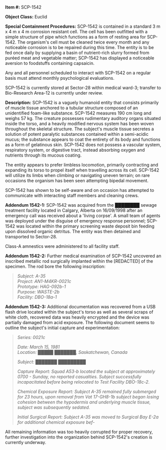 **Item #:** SCP-1542

**Object Class:** Euclid

**Special Containment Procedures:** SCP-1542 is contained in a standard 3 m x 4 m x 4 m corrosion resistant cell. The cell has been outfitted with a simple structure of pipe which functions as a form of resting area for SCP-1542. The organism's cell must be cleaned twice every month and any noticeable corrosion is to be repaired during this time. The entity is to be fed once daily by supplying a basin of nutrient-rich slurry formed from puréed meat and vegetable matter; SCP-1542 has displayed a noticeable aversion to foodstuffs containing capsaicin.

Any and all personnel scheduled to interact with SCP-1542 on a regular basis must attend monthly psychological evaluations.

SCP-1542 is currently stored at Sector-28 within medical ward-3; transfer to Bio-Research Area-12 is currently under review.

**Description:** SCP-1542 is a vaguely humanoid entity that consists primarily of muscle tissue anchored to a tubular structure composed of an unidentified foam-like substance. SCP-1542 measures 190 cm long and weighs 57 kg. The creature possesses rudimentary auditory organs situated inside the torso, and a heavily modified nervous system has been woven throughout the skeletal structure. The subject's muscle tissue secretes a solution of potent paralytic substances contained within a semi-acidic mucus; the substance appears to coat the entirety of its body and functions as a form of gelatinous skin. SCP-1542 does not possess a vascular system, respiratory system, or digestive tract, instead absorbing oxygen and nutrients through its mucous coating.

The entity appears to prefer limbless locomotion, primarily contracting and expanding its torso to propel itself when travelling across its cell. SCP-1542 will utilize its limbs when climbing or navigating uneven terrain; on rare occasions the organism has been seen attempting bipedal movement.

SCP-1542 has shown to be self-aware and on occasion has attempted to communicate with interacting staff members and cleaning crews.

**Addendum 1542-1:** SCP-1542 was acquired from the ████████ sewage treatment facility located in Calgary, Alberta on 16/09/1998 after an emergency call was received about a 'living corpse'. A small team of agents was deployed under the disguise of emergency response personnel; SCP-1542 was located within the primary screening waste deposit bin feeding upon dissolved organic detritus. The entity was then detained and transported to Sector-28.

Class-A amnestics were administered to all facility staff.

**Addendum 1542-2:** Further medical examination of SCP-1542 uncovered an inscribed metallic rod surgically implanted within the \[REDACTED\] of the specimen. The rod bore the following inscription:

> _Subject: A-35_  
> _Project: AN1-M4KR-0021c_  
> _Prototype: HAG-092b-1_  
> _Purpose: WASTE-2b_  
> _Facility: DBO-18a-1_

**Addendum 1542-3:** Additional documentation was recovered from a USB flash drive located within the subject's torso as well as several scraps of white cloth, recovered data was heavily encrypted and the device was partially damaged from acid exposure. The following document seems to outline the subject's initial capture and experimentation:

> _Series: 0021c_
> 
> _Date: March 15, 1981_  
> _Location: █████ ███████, Saskatchewan, Canada_
> 
> _Subject: ███████ █████████_
> 
> _Capture Report: Squad A53-b located the subject at approximately 0700 - Sunday, no reported casualties. Subject successfully incapacitated before being relocated to Test Facility DBO-18c-2._
> 
> _Chemical Exposure Report: Subject A-35 remained fully submerged for 23 hours, upon removal from Vat 17-GH8-1b subject began losing cohesion between the hypodermis and underlying muscle tissue, subject was subsequently sedated._
> 
> _Initial Surgical Report: Subject A-35 was moved to Surgical Bay E-2a for additional chemical exposure bef-_

All remaining information was too heavily corrupted for proper recovery, further investigation into the organization behind SCP-1542's creation is currently underway.